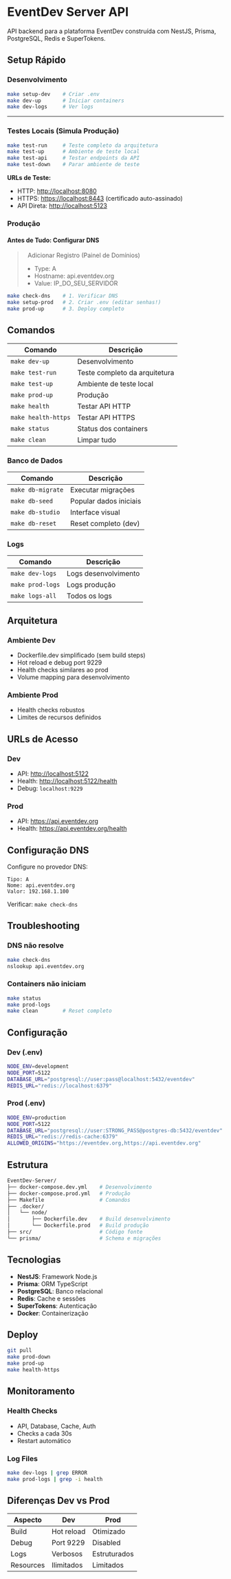 # EventDev Server API

API backend para a plataforma EventDev construída com NestJS, Prisma, PostgreSQL, Redis e SuperTokens.

## Setup Rápido

### Desenvolvimento

```bash
make setup-dev    # Criar .env
make dev-up       # Iniciar containers
make dev-logs     # Ver logs
```

****

### Testes Locais (Simula Produção)

```bash
make test-run     # Teste completo da arquitetura
make test-up      # Ambiente de teste local
make test-api     # Testar endpoints da API
make test-down    # Parar ambiente de teste
```

**URLs de Teste:**

- HTTP: <http://localhost:8080>
- HTTPS: <https://localhost:8443> (certificado auto-assinado)
- API Direta: <http://localhost:5123>

### Produção

#### Antes de Tudo: Configurar DNS

> &nbsp;
> Adicionar Registro (Painel de Domínios)
>
> - Type: A
> - Hostname: api.eventdev.org
> - Value: IP_DO_SEU_SERVIDOR
> &nbsp;

```bash
make check-dns    # 1. Verificar DNS
make setup-prod   # 2. Criar .env (editar senhas!)
make prod-up      # 3. Deploy completo
```

## Comandos

| Comando             | Descrição                     |
|---------------------|-------------------------------|
| `make dev-up`       | Desenvolvimento               |
| `make test-run`     | Teste completo da arquitetura |
| `make test-up`      | Ambiente de teste local       |
| `make prod-up`      | Produção                      |
| `make health`       | Testar API HTTP               |
| `make health-https` | Testar API HTTPS              |
| `make status`       | Status dos containers         |
| `make clean`        | Limpar tudo                   |

### Banco de Dados

| Comando           | Descrição              |
|-------------------|------------------------|
| `make db-migrate` | Executar migrações     |
| `make db-seed`    | Popular dados iniciais |
| `make db-studio`  | Interface visual       |
| `make db-reset`   | Reset completo (dev)   |

### Logs

| Comando                | Descrição            |
|------------------------|----------------------|
| `make dev-logs`        | Logs desenvolvimento |
| `make prod-logs`       | Logs produção        |
| `make logs-all`        | Todos os logs        |

## Arquitetura

### Ambiente Dev

- Dockerfile.dev simplificado (sem build steps)
- Hot reload e debug port 9229
- Health checks similares ao prod
- Volume mapping para desenvolvimento

### Ambiente Prod

- Health checks robustos
- Limites de recursos definidos

## URLs de Acesso

### Dev

- API: <http://localhost:5122>
- Health: <http://localhost:5122/health>
- Debug: `localhost:9229`

### Prod

- API: <https://api.eventdev.org>
- Health: <https://api.eventdev.org/health>

## Configuração DNS

Configure no provedor DNS:

```text
Tipo: A
Nome: api.eventdev.org
Valor: 192.168.1.100
```

Verificar: `make check-dns`

## Troubleshooting

### DNS não resolve

```bash
make check-dns
nslookup api.eventdev.org
```

### Containers não iniciam

```bash
make status
make prod-logs
make clean        # Reset completo
```

## Configuração

### Dev (.env)

```bash
NODE_ENV=development
NODE_PORT=5122
DATABASE_URL="postgresql://user:pass@localhost:5432/eventdev"
REDIS_URL="redis://localhost:6379"
```

### Prod (.env)

```bash
NODE_ENV=production
NODE_PORT=5122
DATABASE_URL="postgresql://user:STRONG_PASS@postgres-db:5432/eventdev"
REDIS_URL="redis://redis-cache:6379"
ALLOWED_ORIGINS="https://eventdev.org,https://api.eventdev.org"
```

## Estrutura

```sh
EventDev-Server/
├── docker-compose.dev.yml    # Desenvolvimento
├── docker-compose.prod.yml   # Produção
├── Makefile                  # Comandos
├── .docker/
│   └── node/
│       ├── Dockerfile.dev    # Build desenvolvimento
│       └── Dockerfile.prod   # Build produção
├── src/                      # Código fonte
└── prisma/                   # Schema e migrações
```

## Tecnologias

- **NestJS**: Framework Node.js
- **Prisma**: ORM TypeScript
- **PostgreSQL**: Banco relacional
- **Redis**: Cache e sessões
- **SuperTokens**: Autenticação
- **Docker**: Containerização

## Deploy

```bash
git pull
make prod-down
make prod-up
make health-https
```

## Monitoramento

### Health Checks

- API, Database, Cache, Auth
- Checks a cada 30s
- Restart automático

### Log Files

```bash
make dev-logs | grep ERROR
make prod-logs | grep -i health
```

## Diferenças Dev vs Prod

| Aspecto   | Dev        | Prod             |
|-----------|------------|------------------|
| Build     | Hot reload | Otimizado        |
| Debug     | Port 9229  | Disabled         |
| Logs      | Verbosos   | Estruturados     |
| Resources | Ilimitados | Limitados        |
